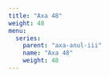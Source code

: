 ```yaml
---
title: "Axa 48"
weight: 48
menu:
  series:
    parent: "axa-anul-iii"
    name: "Axa 48"
    weight: 48
---
```

